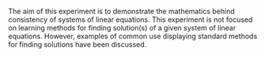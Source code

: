 The aim of this experiment is to demonstrate the mathematics behind consistency of systems of linear equations. This experiment is not focused on learning methods for finding solution(s) of a given system of linear equations. However, examples of common use displaying standard methods for finding solutions have been discussed.
